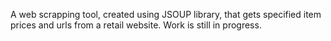 A web scrapping tool, created using JSOUP library, that gets specified item prices and urls from a retail website.
Work is still in progress.